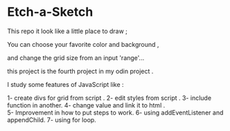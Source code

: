 # Etch-a-Sketch

This repo it look like a little place to draw ;
 
You can choose your favorite color and background , 

and change the grid size from an input 'range'...

this project  is the fourth project in my odin project .

I study some features of JavaScript like : 

1- create divs for grid from script .
2- edit styles from script .
3- include function in another.
4- change  value and link it to html .  
5- Improvement in how to put steps to work.
6- using addEventListener and appendChild.
7- using for loop.
